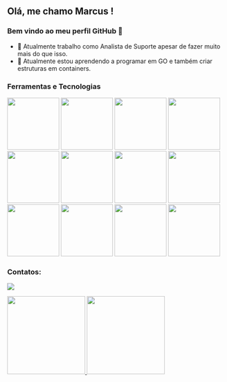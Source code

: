 ## Olá, me chamo Marcus ! 
### Bem vindo ao meu perfil GitHub 👋

- 🔭 Atualmente trabalho como Analista de Suporte apesar de fazer muito mais do que isso.
- 🌱 Atualmente estou aprendendo a programar em GO e também criar estruturas em containers.



### Ferramentas e Tecnologias
<!-- retirados https://devicon.dev/ -->
 <img src="https://cdn.jsdelivr.net/gh/devicons/devicon/icons/bash/bash-plain.svg" width="120px"/> <img src="https://cdn.jsdelivr.net/gh/devicons/devicon/icons/debian/debian-original-wordmark.svg" width="120px"/> <img src="https://cdn.jsdelivr.net/gh/devicons/devicon/icons/docker/docker-original-wordmark.svg" width="120px"/> <img src="https://cdn.jsdelivr.net/gh/devicons/devicon/icons/git/git-plain-wordmark.svg" width="120px"/> <img src="https://cdn.jsdelivr.net/gh/devicons/devicon/icons/javascript/javascript-original.svg" width="120px"/> <img src="https://cdn.jsdelivr.net/gh/devicons/devicon/icons/markdown/markdown-original.svg" width="120px"/> <img src="https://cdn.jsdelivr.net/gh/devicons/devicon/icons/mysql/mysql-original.svg" width="120px"/> <img src="https://cdn.jsdelivr.net/gh/devicons/devicon/icons/postgresql/postgresql-original-wordmark.svg" width="120px"/> <img src="https://cdn.jsdelivr.net/gh/devicons/devicon/icons/raspberrypi/raspberrypi-original-wordmark.svg" width="120px"/> <img src="https://cdn.jsdelivr.net/gh/devicons/devicon/icons/redis/redis-original.svg" width="120px"/> <img src="https://cdn.jsdelivr.net/gh/devicons/devicon/icons/trello/trello-plain.svg" width="120px"/> <img src="https://cdn.jsdelivr.net/gh/devicons/devicon/icons/go/go-original-wordmark.svg" width="120px"/>


### Contatos:
<a href="https://www.linkedin.com/in/marcuszani/" target="_blank"><img src="https://img.shields.io/badge/-LinkedIn-%230077B5?style=for-the-badge&logo=linkedin&logoColor=white" target="_blank"></a>


<div>
<a href="https://github.com/marcuszani">
<img height="180em" src="https://github-readme-stats.vercel.app/api/top-langs/?username=marcuszani&layout=compact&langs_count=7&theme=dracula"/>
<img height="180em" src="https://github-readme-stats.vercel.app/api?username=marcuszani&show_icons=true&theme=dracula&include_all_commits=true&count_private=true"/>
</div>
